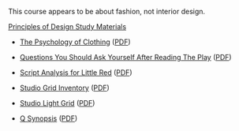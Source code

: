 This course appears to be about fashion, not interior design.

[Principles of Design Study Materials](https://ocw.mit.edu/courses/21m-603-principles-of-design-fall-2005/pages/study-materials/)
- [The Psychology of Clothing](https://ocw.mit.edu/courses/21m-603-principles-of-design-fall-2005/bb3c6a5af629def75983646f57cc8bac_cstm_psychy_clth.pdf) ([PDF](https://ocw.mit.edu/courses/21m-603-principles-of-design-fall-2005/resources/cstm_psychy_clth/))
    
- [Questions You Should Ask Yourself After Reading The Play](https://ocw.mit.edu/courses/21m-603-principles-of-design-fall-2005/1084ef5c015dc44ff64b839336ca46d7_class.pdf) ([PDF](https://ocw.mit.edu/courses/21m-603-principles-of-design-fall-2005/resources/class/))
    
- [Script Analysis for Little Red](https://ocw.mit.edu/courses/21m-603-principles-of-design-fall-2005/45319433a1e6653e69f87284e269e268_scptanlys_ltlerd.pdf) ([PDF](https://ocw.mit.edu/courses/21m-603-principles-of-design-fall-2005/resources/scptanlys_ltlerd/))
    
- [Studio Grid Inventory](https://ocw.mit.edu/courses/21m-603-principles-of-design-fall-2005/4c7e08a1a50597e99af0413120b4fa03_stud_grd_invntry.pdf) ([PDF](https://ocw.mit.edu/courses/21m-603-principles-of-design-fall-2005/resources/stud_grd_invntry/))
    
- [Studio Light Grid](https://ocw.mit.edu/courses/21m-603-principles-of-design-fall-2005/a098fe662ed0d8b7e2c3b1c5ec2d8f77_stud_lght_grid.pdf) ([PDF](https://ocw.mit.edu/courses/21m-603-principles-of-design-fall-2005/resources/stud_lght_grid/))
    
- [Q Synopsis](https://ocw.mit.edu/courses/21m-603-principles-of-design-fall-2005/99b9c14acbac1c5d74c2808b48ade13d_q_synopsis.pdf) ([PDF](https://ocw.mit.edu/courses/21m-603-principles-of-design-fall-2005/resources/q_synopsis/))